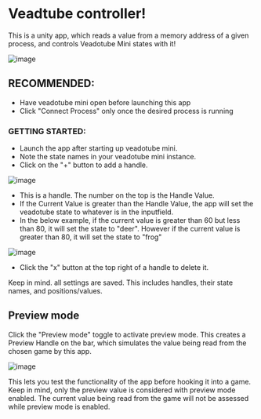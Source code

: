 # Veadtube controller!
This is a unity app, which reads a value from a memory address of a given process, and controls Veadotube Mini states with it!

![image](https://github.com/user-attachments/assets/37849dec-9a47-4344-907d-91eb58613f0b)

## RECOMMENDED:
- Have veadotube mini open before launching this app
- Click "Connect Process" only once the desired process is running

### GETTING STARTED:
- Launch the app after starting up veadotube mini.
- Note the state names in your veadotube mini instance.
- Click on the "+" button to add a handle.

![image](https://github.com/user-attachments/assets/dcccf3ec-a1a0-49c1-abdf-429dd5c4b1ad)

- This is a handle. The number on the top is the Handle Value.
- If the Current Value is greater than the Handle Value, the app will set the veadotube state to whatever is in the inputfield.
- In the below example, if the current value is greater than 60 but less than 80, it will set the state to "deer". However if the current value is greater than 80, it will set the state to "frog"

![image](https://github.com/user-attachments/assets/7e881653-b9f5-4d98-b770-1af4399c3e9a)

- Click the "x" button at the top right of a handle to delete it.

Keep in mind. all settings are saved. This includes handles, their state names, and positions/values.

## Preview mode

Click the "Preview mode" toggle to activate preview mode. This creates a Preview Handle on the bar, which simulates the value being read from the chosen game by this app.

![image](https://github.com/user-attachments/assets/d947f804-6615-4e18-9ef1-5a8023c82e3c)

This lets you test the functionality of the app before hooking it into a game.
Keep in mind, only the preview value is considered with preview mode enabled. The current value being read from the game will not be assessed while preview mode is enabled.

